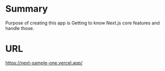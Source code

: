 # Summary
Purpose of creating this app is Getting to know Next.js core features and handle those.
# URL
https://next-sample-one.vercel.app/

